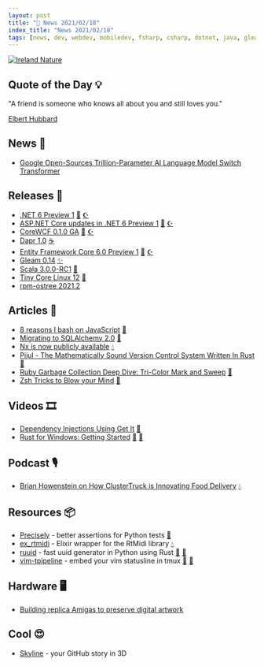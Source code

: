 ```yaml
---
layout: post
title: "📜 News 2021/02/18"
index_title: "News 2021/02/18"
tags: [news, dev, webdev, mobiledev, fsharp, csharp, dotnet, java, gleamlang, scala, linux, javascript, python, elixir, rustlang, ruby, dartlang, windows, vim, neovim]
---
```


<a href="https://daily-tech-news.github.io/2021/02/18/news.html">
  <img src="https://user-images.githubusercontent.com/430272/99593551-971b0980-29d0-11eb-9790-9580a9aa0abb.jpg"
     alt="Ireland Nature"
     class="image">
</a>

## Quote of the Day 💡

"A friend is someone who knows all about you and still loves you."

[Elbert Hubbard](https://en.wikipedia.org/wiki/Elbert_Hubbard)

## News 📰

- [Google Open-Sources Trillion-Parameter AI Language Model Switch Transformer](https://www.infoq.com/news/2021/02/google-trillion-parameter-ai/)

## Releases 🥳

- [.NET 6 Preview 1](https://devblogs.microsoft.com/dotnet/announcing-net-6-preview-1/) [🔷](https://fsharp.org "#fsharp #dotnet") [☪️ ](https://docs.microsoft.com/en-us/dotnet/csharp "#csharp #dotnet")
- [ASP.NET Core updates in .NET 6 Preview 1](https://devblogs.microsoft.com/aspnet/asp-net-core-updates-in-net-6-preview-1/) [🔷](https://fsharp.org "#fsharp #dotnet") [☪️ ](https://docs.microsoft.com/en-us/dotnet/csharp "#csharp #dotnet")
- [CoreWCF 0.1.0 GA](https://corewcf.github.io/blog/2021/02/19/corewcf-ga-release) [🔷](https://fsharp.org "#fsharp #dotnet") [☪️ ](https://docs.microsoft.com/en-us/dotnet/csharp "#csharp #dotnet")
- [Dapr 1.0](https://blog.dapr.io/posts/2021/02/17/announcing-dapr-v1.0/) [☕️](https://www.java.com "#java")
- [Entity Framework Core 6.0 Preview 1](https://devblogs.microsoft.com/dotnet/announcing-entity-framework-core-6-0-preview-1/) [🔷](https://fsharp.org "#fsharp #dotnet") [☪️ ](https://docs.microsoft.com/en-us/dotnet/csharp "#csharp #dotnet")
- [Gleam 0.14](https://gleam.run/news/gleam-v0.14-released/) [✨](https://gleam.run "#gleamlang")
- [Scala 3.0.0-RC1](https://github.com/lampepfl/dotty/releases/tag/3.0.0-RC1) [💈](https://www.scala-lang.org "#scala")
- [Tiny Core Linux 12](http://forum.tinycorelinux.net/index.php/topic,24798.0.html) [🐧](https://www.linux.org "#linux")
- [rpm-ostree 2021.2](https://github.com/coreos/rpm-ostree/releases/tag/v2021.2)

## Articles 📜

- [8 reasons I bash on JavaScript](https://medium.com/kantega/8-reasons-i-bash-on-javascript-e45e4b4149a8) [🔶](https://www.ecma-international.org "#javascript")
- [Migrating to SQLAlchemy 2.0](https://docs.sqlalchemy.org/en/14/changelog/migration_20.html) [🐍](https://www.python.org "#python")
- [Nx is now publicly available](https://dashbit.co/blog/nx-numerical-elixir-is-now-publicly-available) [💧](https://elixir-lang.org "#elixirlang")
- [Pijul - The Mathematically Sound Version Control System Written In Rust](https://initialcommit.com/blog/pijul-version-control-system/#) [🦀](https://www.rust-lang.org "#rust")
- [Ruby Garbage Collection Deep Dive: Tri-Color Mark and Sweep](https://jemma.dev/blog/gc-mark-and-sweep) [🔻](https://www.ruby-lang.org "#ruby")
- [Zsh Tricks to Blow your Mind](https://www.twilio.com/blog/zsh-tricks-to-blow-your-mind) [🐚](https://www.zsh.org "#zsh #shell")

## Videos 🎞

- [Dependency Injections Using Get It](https://www.youtube.com/watch?v=MYCLRSvJNgo&feature=youtu.be) [🎯](https://dart.dev "#dartlang")
- [Rust for Windows: Getting Started](https://kennykerr.ca/2021/02/18/rust-for-windows-getting-started/) [🦀](https://www.rust-lang.org "#rust") [🦋](https://www.microsoft.com/pt-br/windows "#windows")

## Podcast 🎙

- [Brian Howenstein on How ClusterTruck is Innovating Food Delivery](https://smartlogic.io/podcast/elixir-wizards/s5e12-howenstein/) [💧](https://elixir-lang.org "#elixirlang")

## Resources 📦

- [Precisely](https://github.com/mwilliamson/python-precisely) - better assertions for Python tests [🐍](https://www.python.org "#python")
- [ex_rtmidi](https://github.com/kieraneglin/ex_rtmidi) - Elixir wrapper for the RtMidi library [💧](https://elixir-lang.org "#elixirlang")
- [ruuid](https://github.com/rahulunair/ruuid) - fast uuid generator in Python using Rust [🐍](https://www.python.org "#python") [🦀](https://www.rust-lang.org "#rust")
- [vim-tpipeline](https://github.com/vimpostor/vim-tpipeline) - embed your vim statusline in tmux [🍃](https://www.vim.org "#vim") [🍃](https://neovim.io "#neovim")

## Hardware 🖥

- [Building replica Amigas to preserve digital artwork](https://hackaday.com/2021/02/17/building-replica-amigas-to-preserve-digital-artwork/)

## Cool 😍

- [Skyline](https://skyline.github.com/) - your GitHub story in 3D

